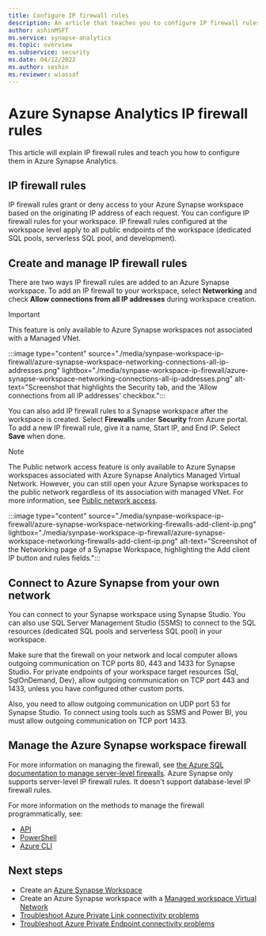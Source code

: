 ```yaml
---
title: Configure IP firewall rules 
description: An article that teaches you to configure IP firewall rules in Azure Synapse Analytics 
author: ashinMSFT 
ms.service: synapse-analytics 
ms.topic: overview
ms.subservice: security 
ms.date: 04/12/2022
ms.author: seshin 
ms.reviewer: wiassaf
---
```


# Azure Synapse Analytics IP firewall rules

This article will explain IP firewall rules and teach you how to configure them in Azure Synapse Analytics.

## IP firewall rules

IP firewall rules grant or deny access to your Azure Synapse workspace based on the originating IP address of each request. You can configure IP firewall rules for your workspace. IP firewall rules configured at the workspace level apply to all public endpoints of the workspace (dedicated SQL pools, serverless SQL pool, and development).

## Create and manage IP firewall rules

There are two ways IP firewall rules are added to an Azure Synapse workspace. To add an IP firewall to your workspace, select **Networking** and check **Allow connections from all IP addresses** during workspace creation.

> [!Important]
> This feature is only available to Azure Synapse workspaces not associated with a Managed VNet.

:::image type="content" source="./media/synpase-workspace-ip-firewall/azure-synapse-workspace-networking-connections-all-ip-addresses.png" lightbox="./media/synpase-workspace-ip-firewall/azure-synapse-workspace-networking-connections-all-ip-addresses.png" alt-text="Screenshot that highlights the Security tab, and the 'Allow connections from all IP addresses' checkbox.":::

You can also add IP firewall rules to a Synapse workspace after the workspace is created. Select **Firewalls** under **Security** from Azure portal. To add a new IP firewall rule, give it a name, Start IP, and End IP. Select **Save** when done.

> [!NOTE]
> The Public network access feature is only available to Azure Synapse workspaces associated with Azure Synapse Analytics Managed Virtual Network. However, you can still open your Azure Synapse workspaces to the public network regardless of its association with managed VNet. For more information, see [Public network access](connectivity-settings.md#public-network-access).

:::image type="content" source="./media/synpase-workspace-ip-firewall/azure-synapse-workspace-networking-firewalls-add-client-ip.png" lightbox="./media/synpase-workspace-ip-firewall/azure-synapse-workspace-networking-firewalls-add-client-ip.png" alt-text="Screenshot of the Networking page of a Synapse Workspace, highlighting the Add client IP button and rules fields.":::

## Connect to Azure Synapse from your own network

You can connect to your Synapse workspace using Synapse Studio. You can also use SQL Server Management Studio (SSMS) to connect to the SQL resources (dedicated SQL pools and serverless SQL pool) in your workspace.

Make sure that the firewall on your network and local computer allows outgoing communication on TCP ports 80, 443 and 1433 for Synapse Studio. 
For private endpoints of your workspace target resources (Sql, SqlOnDemand, Dev), allow outgoing communication on TCP port 443 and 1433, unless you have configured other custom ports.

Also, you need to allow outgoing communication on UDP port 53 for Synapse Studio. To connect using tools such as SSMS and Power BI, you must allow outgoing communication on TCP port 1433.

## Manage the Azure Synapse workspace firewall 

For more information on managing the firewall, see [the Azure SQL documentation to manage server-level firewalls](/azure/azure-sql/database/firewall-configure#create-and-manage-ip-firewall-rules). Azure Synapse only supports server-level IP firewall rules. It doesn't support database-level IP firewall rules.

For more information on the methods to manage the firewall programmatically, see: 
- [API](/rest/api/synapse/ip-firewall-rules)
- [PowerShell](/powershell/module/az.synapse/new-azsynapsefirewallrule)
- [Azure CLI](/cli/azure/sql/server/firewall-rule)

## Next steps

- Create an [Azure Synapse Workspace](../quickstart-create-workspace.md)
- Create an Azure Synapse workspace with a [Managed workspace Virtual Network](./synapse-workspace-managed-vnet.md)
- [Troubleshoot Azure Private Link connectivity problems](../../private-link/troubleshoot-private-link-connectivity.md)
- [Troubleshoot Azure Private Endpoint connectivity problems](../../private-link/troubleshoot-private-endpoint-connectivity.md)

